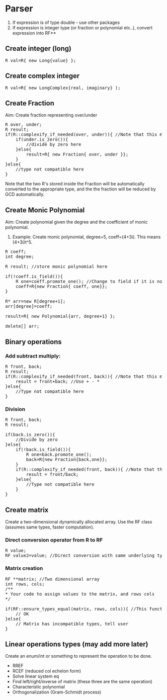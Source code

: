 # Parser
1. If expression is of type double - use other packages
2. If expression is integer type (or fraction or polynomial etc..), convert expression into RF**

## Create integer (long)
<pre>
R val=R{ new Long{value} };
</pre>

## Create complex integer
<pre>
R val=R{ new LongComplex{real, imaginary} );
</pre>

## Create Fraction
Aim: Create fraction representing over/under
<pre>
R over, under;
R result;
if(R::complexify_if_needed(over, under)){ //Note that this may change the values of over, under.
    if(under.is_zero()){
        //divide by zero here
    }else{
        result=R{ new Fraction{ over, under }};
    }
}else{
    //type not compatible here
}
</pre>

Note that the two R's stored inside the Fraction will be automatically converted to the appropriate type, and the the fraction will be reduced by GCD automatically.

## Create Monic Polynomial
Aim: Create polynomial given the degree and the coefficient of monic polynomial.
1. Example: Create monic polynomial, degree=5, coeff=(4+3i). This means (4+3i)t^5.
<pre>
R coeff;
int degree;

R result; //store monic polynomial here

if(!coeff.is_field()){
    R one=coeff.promote_one(); //Change to field if it is not
    coeff=R{new Fraction{ coeff, one}};
}

R* arr=new R[degree+1];
arr[degree]=coeff;

result=R{ new Polynomial{arr, degree+1} };

delete[] arr;
</pre>

## Binary operations
### Add subtract multiply:
<pre>
R front, back;
R result;
if(R::complexify_if_needed(front, back)){ //Note that this may change the values of over, under.
    result = front+back; //Use + - * 
}else{
    //Type not compatible here
}
</pre>
### Division
<pre>
R front, back;
R result;

if(back.is_zero()){
    //Divide by zero
}else{
    if(!back.is_field()){
        R one=back.promote_one();
        back=R{new Fraction{back,one}};
    }
    if(R::complexify_if_needed(front, back)){ //Note that this may change the values of over, under.
        result = front/back;
    }else{
        //Type not compatible here
    }
}
</pre>

## Create matrix
Create a two-dimensional dynamically allocated array. Use the RF class (assumes same types, faster computation).
### Direct conversion operator from R to RF
<pre>
R value;
RF value2=value; //Direct conversion with same underlying type, and same value
</pre>
### Matrix creation
<pre>
RF **matrix; //Two dimensional array
int rows, cols;
/**
* Your code to assign values to the matrix, and rows cols
*/

if(RF::ensure_types_equal(matrix, rows, cols)){ //This function directly changes the values of the entries of the matrix, so no need to delete
    // OK
}else{
    // Matrix has incompatible types, tell user
}
</pre>

## Linear operations types (may add more later)
Create an enum/int or something to represent the operation to be done. 
* RREF
* RCEF (reduced col echelon form)
* Solve linear system eq
* Find left/right/inverse of matrix (these three are the same operation)
* Characteristic polynomial
* Orthogonalization (Gram-Schmidt process)
